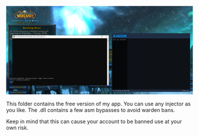 <img src="Preview.png">

This folder contains the free version of my app.
You can use any injector as you like. The .dll contains a few asm bypasses to avoid warden bans. 

Keep in mind that this can cause your account to be banned use at your own risk. 
